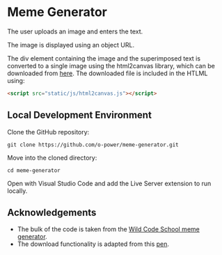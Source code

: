 # Meme Generator

The user uploads an image and enters the text.

The image is displayed using an object URL.

The div element containing the image and the superimposed text is converted to a single image using the html2canvas library, which can be downloaded from [here](http://html2canvas.hertzen.com/). The downloaded file is included in the HTLML using:
```html
<script src="static/js/html2canvas.js"></script>
```

## Local Development Environment

Clone the GitHub repository:
```
git clone https://github.com/o-power/meme-generator.git
```

Move into the cloned directory:
```
cd meme-generator
```

Open with Visual Studio Code and add the Live Server extension to run locally.

## Acknowledgements

- The bulk of the code is taken from the [Wild Code School meme generator](https://codepen.io/eveningkid/pen/qBdeQJo?editors=1010).
- The download functionality is adapted from this [pen](https://codepen.io/nathansouza/pen/OXdJbo).